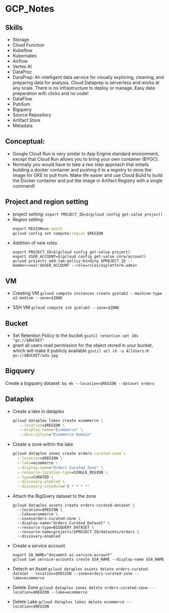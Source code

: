 # GCP_Notes

## Skills

* Storage
* Cloud Function
* Kubeflow
* Kubernates
* Airflow
* Vertex AI
* DataProc
* DaraPrep: An intelligent data service for visually exploring, cleaning, and preparing data for analysis. Cloud Dataprep is serverless and works at any scale. There is no infrastructure to deploy or manage. Easy data preparation with clicks and no code!
* DataFlow
* PubSum
* Bigquery
* Source Repository
* Artifact Store
* Metadata

## Conceptual:
* Google Cloud Run is very similar to App Engine standard environment, except that Cloud Run allows you to bring your own container (BYOC).
* Normally you would have to take a two step approach that entails building a docker container and pushing it to a registry to store the image for GKE to pull from. Make life easier and use Cloud Build to build the Docker container and put the image in Artifact Registry with a single command!
  
## Project and region setting

* project  setting: `export PROJECT_ID=$(gcloud config get-value project)`
* Region setting:
  ```cmd
  export REGION=us-west1
  gcloud config set compute/region $REGION
  ```
* Addition of new roles
  ```
  export PROJECT_ID=$(gcloud config get-value project)
  export USER_ACCOUNT=$(gcloud config get-value core/account)
  gcloud projects add-iam-policy-binding $PROJECT_ID --member=user:$USER_ACCOUNT --role=roles/aiplatform.admin
  ```

## VM

* Creating VM
  `gcloud compute instances create gcelab2 --machine-type e2-medium --zone=$ZONE`

* SSH VM
  `gcloud compute ssh gcelab2 --zone=$ZONE`
## Bucket

* Set Retention Policy to the bucket `gsutil retention set 10s "gs://$BUCKET"`
* grant all users read permission for the object stored in your bucket, which will make it publicly available `gsutil acl ch -u AllUsers:R gs://$BUCKET/ada.jpg`

## Bigquery

Create a bigquery dataset: `bq mk --location=$REGION --dataset orders`

## Dataplex

* Create a lake in dataplex
  ```cmd
  gcloud dataplex lakes create ecommerce \
     --location=$REGION \
     --display-name="Ecommerce" \
     --description="Ecommerce Domain"
  ```

* Create a zone within the lake
  ```cmd
  gcloud dataplex zones create orders-curated-zone \
    --location=$REGION \
    --lake=ecommerce \
    --display-name="Orders Curated Zone" \
    --resource-location-type=SINGLE_REGION \
    --type=CURATED \
    --discovery-enabled \
    --discovery-schedule="0 * * * *"
  ```
  
* Attach the BigQuery dataset to the zone
  ```
  gcloud dataplex assets create orders-curated-dataset \
    --location=$REGION \
    --lake=ecommerce \
    --zone=orders-curated-zone \
    --display-name="Orders Curated Dataset" \
    --resource-type=BIGQUERY_DATASET \
    --resource-name=projects/$PROJECT_ID/datasets/orders \
    --discovery-enabled 
  ```

* Create a service account
  ```
  export SA_NAME="document-ai-service-account"
  gcloud iam service-accounts create $SA_NAME --display-name $SA_NAME
  ```
  
* Detech an Asset
  `gcloud dataplex assets delete orders-curated-dataset --location=$REGION --zone=orders-curated-zone --lake=ecommerce`
  
* Delete Zone
  `gcloud dataplex zones delete orders-curated-zone --location=$REGION --lake=ecommerce`
  
* Delete Lake
  `gcloud dataplex lakes delete ecommerce --location=$REGION`
